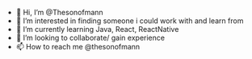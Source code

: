 - 👋 Hi, I’m @Thesonofmann
- 👀 I’m interested in finding someone i could work with and learn from
- 🌱 I’m currently learning Java, React, ReactNative
- 💞️ I’m looking to collaborate/ gain experience
- 📫 How to reach me @thesonofmann

<!---
Thesonofmann/Thesonofmann is a ✨ special ✨ repository because its `README.md` (this file) appears on your GitHub profile.
You can click the Preview link to take a look at your changes.
--->
